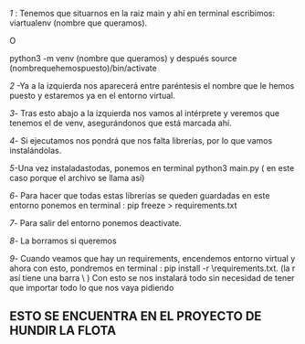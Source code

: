 
*1* : Tenemos que situarnos en la raiz main y ahí en terminal escribimos:
viartualenv (nombre que queramos).

O

python3 -m venv (nombre que queramos)
y después source (nombrequehemospuesto)/bin/activate

*2* -Ya a la izquierda nos aparecerá entre paréntesis el nombre que le hemos puesto y estaremos ya en el entorno virtual.

*3*- Tras esto abajo a la izquierda nos vamos al intérprete y veremos que tenemos el de venv, asegurándonos que está marcada ahí.

*4*- Si ejecutamos nos pondrá que nos falta librerías, por lo que vamos instalándolas.

*5*-Una vez instaladastodas, ponemos en terminal python3 main.py ( en este caso porque el archivo se llama así)

*6*- Para hacer que todas estas librerías se queden guardadas en este entorno ponemos en terminal :  pip freeze > requirements.txt

*7*- Para salir del entorno ponemos deactivate.

*8*- La borramos si queremos

*9*- Cuando veamos que hay un requirements, encendemos entorno virtual y ahora con esto, pondremos en terminal : pip install -r \requirements.txt.   (la r así tiene una barra \ )
Con esto se nos instalará todo sin necesidad de tener que importar todo lo que nos vaya pidiendo


## ESTO SE ENCUENTRA EN EL PROYECTO DE HUNDIR LA FLOTA 
